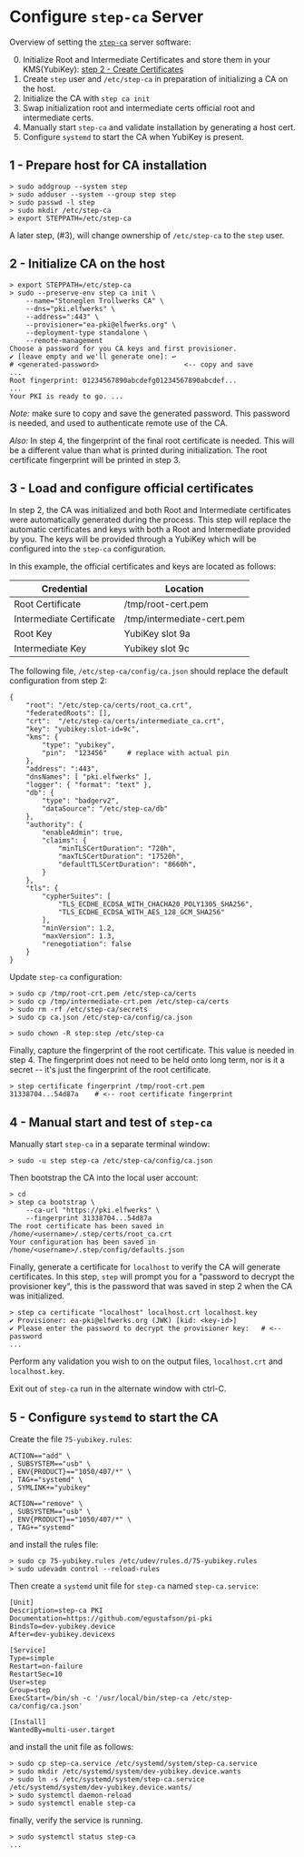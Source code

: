 Configure `step-ca` Server
==========================

Overview of setting the
[`step-ca`](https://smallstep.com/docs/step-ca/configuration/) server
software:

0. Initialize Root and Intermediate Certificates and store them in
   your KMS(YubiKey):  [step 2 - Create Certificates](2_ROOT_CA.md)
1. Create `step` user and `/etc/step-ca` in preparation of
   initializing a CA on the host.
2. Initialize the CA with `step ca init`
3. Swap initialization root and intermediate certs official root and
   intermediate certs.
4. Manually start `step-ca` and validate installation by generating a
   host cert.
5. Configure `systemd` to start the CA when YubiKey is present.

1 - Prepare host for CA installation
------------------------------------

```
> sudo addgroup --system step
> sudo adduser --system --group step step
> sudo passwd -l step
> sudo mkdir /etc/step-ca
> export STEPPATH=/etc/step-ca
```

A later step, (#3), will change ownership of `/etc/step-ca` to the
`step` user.


2 - Initialize CA on the host
-----------------------------

```
> export STEPPATH=/etc/step-ca
> sudo --preserve-env step ca init \
    --name="Stoneglen Trollwerks CA" \
    --dns="pki.elfwerks" \
    --address=":443" \
    --provisioner="ea-pki@elfwerks.org" \
    --deployment-type standalone \
    --remote-management
Choose a password for you CA keys and first provisioner.
✔ [leave empty and we'll generate one]: ↩
# <generated-password>                     <-- copy and save
...
Root fingerprint: 01234567890abcdefg01234567890abcdef...
...
Your PKI is ready to go. ...
```

*Note:*  make sure to copy and save the generated password.  This
password is needed, and used to authenticate remote use of the CA.

*Also:* In step 4, the fingerprint of the final root certificate is
needed.  This will be a different value than what is printed during
initialization.  The root certificate fingerprint will be printed in
step 3.


3 - Load and configure official certificates
--------------------------------------------

In step 2, the CA was initialized and both Root and Intermediate
certificates were automatically generated during the process.  This
step will replace the automatic certificates and keys with both a Root
and Intermediate provided by you.  The keys will be provided through a
YubiKey which will be configured into the `step-ca` configuration.

In this example, the official certificates and keys are located as
follows:

| Credential                | Location                   |
| ------------------------- | -------------------------- |
| Root Certificate          | /tmp/root-cert.pem         |
| Intermediate Certificate  | /tmp/intermediate-cert.pem |
| Root Key                  | YubiKey slot 9a            |
| Intermediate Key          | Yubikey slot 9c            |

The following file, `/etc/step-ca/config/ca.json` should replace the
default configuration from step 2:

```
{
    "root": "/etc/step-ca/certs/root_ca.crt",
    "federatedRoots": [],
    "crt":  "/etc/step-ca/certs/intermediate_ca.crt",
    "key": "yubikey:slot-id=9c",
    "kms": {
        "type": "yubikey",
        "pin":  "123456"     # replace with actual pin
    },
    "address": ":443",
    "dnsNames": [ "pki.elfwerks" ],
    "logger": { "format": "text" },
    "db": {
        "type": "badgerv2",
        "dataSource": "/etc/step-ca/db"
    },
    "authority": {
        "enableAdmin": true,
        "claims": {
            "minTLSCertDuration": "720h",
            "maxTLSCertDuration": "17520h",
            "defaultTLSCertDuration": "8660h",
        }
    },
    "tls": {
        "cypherSuites": [
            "TLS_ECDHE_ECDSA_WITH_CHACHA20_POLY1305_SHA256",
            "TLS_ECDHE_ECDSA_WITH_AES_128_GCM_SHA256"
        ],
        "minVersion": 1.2,
        "maxVersion": 1.3,
        "renegotiation": false
    }
}
```

Update `step-ca` configuration:

```
> sudo cp /tmp/root-crt.pem /etc/step-ca/certs
> sudo cp /tmp/intermediate-crt.pem /etc/step-ca/certs
> sudo rm -rf /etc/step-ca/secrets
> sudo cp ca.json /etc/step-ca/config/ca.json

> sudo chown -R step:step /etc/step-ca

```

Finally, capture the fingerprint of the root certificate.  This value
is needed in step 4.  The fingerprint does not need to be held onto
long term, nor is it a secret -- it's just the fingerprint of the root
certificate.

```
> step certificate fingerprint /tmp/root-crt.pem
31338704...54d87a    # <-- root certificate fingerprint
```


4 - Manual start and test of `step-ca`
--------------------------------------

Manually start `step-ca` in a separate terminal window:

```
> sudo -u step step-ca /etc/step-ca/config/ca.json
```

Then bootstrap the CA into the local user account:

```
> cd
> step ca bootstrap \
    --ca-url "https://pki.elfwerks" \
    --fingerprint 31338704...54d87a
The root certificate has been saved in /home/<username>/.step/certs/root_ca.crt
Your configuration has been saved in /home/<username>/.step/config/defaults.json
```

Finally, generate a certificate for `localhost` to verify the CA will
generate certificates.  In this step, `step` will prompt you for a
"password to decrypt the provisioner key", this is the password that
was saved in step 2 when the CA was initialized.

```
> step ca certificate "localhost" localhost.crt localhost.key
✔ Provisioner: ea-pki@elfwerks.org (JWK) [kid: <key-id>]
✔ Please enter the password to decrypt the provisioner key:   # <-- password
...
```

Perform any validation you wish to on the output files,
`localhost.crt` and `localhost.key`.

Exit out of `step-ca` run in the alternate window with ctrl-C.


5 - Configure `systemd` to start the CA
---------------------------------------

Create the file `75-yubikey.rules`:

```
ACTION=="add" \
, SUBSYSTEM=="usb" \
, ENV{PRODUCT}=="1050/407/*" \
, TAG+="systemd" \
, SYMLINK+="yubikey"

ACTION=="remove" \
, SUBSYSTEM=="usb" \
, ENV{PRODUCT}=="1050/407/*" \
, TAG+="systemd"
```

and install the rules file:

```
> sudo cp 75-yubikey.rules /etc/udev/rules.d/75-yubikey.rules
> sudo udevadm control --reload-rules
```

Then create a `systemd` unit file for `step-ca` named `step-ca.service`:

```
[Unit]
Description=step-ca PKI
Documentation=https://github.com/egustafson/pi-pki
BindsTo=dev-yubikey.device
After=dev-yubikey.devicexs

[Service]
Type=simple
Restart=on-failure
RestartSec=10
User=step
Group=step
ExecStart=/bin/sh -c '/usr/local/bin/step-ca /etc/step-ca/config/ca.json'

[Install]
WantedBy=multi-user.target
```

and install the unit file as follows:

```
> sudo cp step-ca.service /etc/systemd/system/step-ca.service
> sudo mkdir /etc/systemd/system/dev-yubikey.device.wants
> sudo ln -s /etc/systemd/system/step-ca.service /etc/systemd/system/dev-yubikey.device.wants/
> sudo systemctl daemon-reload
> sudo systemctl enable step-ca
```

finally, verify the service is running.

```
> sudo systemctl status step-ca
...
```
